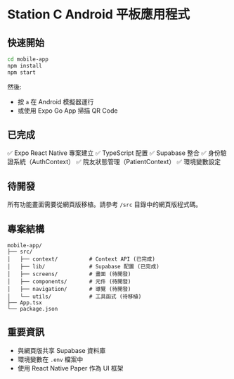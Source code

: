 # Station C Android 平板應用程式

## 快速開始

```bash
cd mobile-app
npm install
npm start
```

然後:
- 按 `a` 在 Android 模擬器運行
- 或使用 Expo Go App 掃描 QR Code

## 已完成

✅ Expo React Native 專案建立
✅ TypeScript 配置
✅ Supabase 整合
✅ 身份驗證系統（AuthContext）
✅ 院友狀態管理（PatientContext）
✅ 環境變數設定

## 待開發

所有功能畫面需要從網頁版移植。請參考 `/src` 目錄中的網頁版程式碼。

## 專案結構

```
mobile-app/
├── src/
│   ├── context/          # Context API (已完成)
│   ├── lib/              # Supabase 配置 (已完成)
│   ├── screens/          # 畫面 (待開發)
│   ├── components/       # 元件 (待開發)
│   ├── navigation/       # 導覽 (待開發)
│   └── utils/            # 工具函式 (待移植)
├── App.tsx
└── package.json
```

## 重要資訊

- 與網頁版共享 Supabase 資料庫
- 環境變數在 `.env` 檔案中
- 使用 React Native Paper 作為 UI 框架
